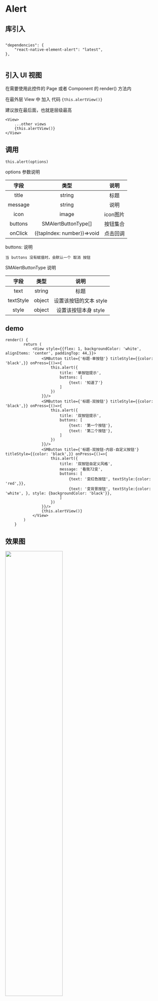 # Alert

## 库引入

```

"dependencies": {
    "react-native-element-alert": "latest",
},
  
```



## 引入 UI 视图

在需要使用此控件的 Page 或者 Component 的 render() 方法内

在最外层 View 中 加入 代码 `{this.alertView()}`

建议放在最后面，也就是层级最高




```
<View>
	...other views
	{this.alertView()}
</View>
```

## 调用

```
this.alert(options)
```

options 参数说明

|字段|类型|说明|
|:--:|:--:|:--:|
|title|string|标题|
|message|string|说明|
|icon|image|icon图片|
|buttons|SMAlertButtonType[]|按钮集合|
|onClick|({tapIndex: number})=>void|点击回调|

buttons: 说明

```
当 buttons 没有赋值时，会默认一个 取消 按钮
```

SMAlertButtonType 说明

|字段|类型|说明|
|:--:|:--:|:--:|
|text|string|标题|
|textStyle|object|设置该按钮的文本 style|
|style|object|设置该按钮本身 style|

## demo


```
render() {
        return (
            <View style={{flex: 1, backgroundColor: 'white', alignItems: 'center', paddingTop: 44,}}>
                <SMButton title={'标题-单按钮'} titleStyle={{color: 'black',}} onPress={()=>{
                    this.alert({
                        title: '单按钮提示',
                        buttons: [
                            {text: '知道了'}
                        ]
                    })
                }}/>
                <SMButton title={'标题-双按钮'} titleStyle={{color: 'black',}} onPress={()=>{
                    this.alert({
                        title: '双按钮提示',
                        buttons: [
                            {text: '第一个按钮'},
                            {text: '第二个按钮'},
                        ]
                    })
                }}/>
                <SMButton title={'标题-双按钮-内容-自定义按钮'} titleStyle={{color: 'black',}} onPress={()=>{
                    this.alert({
                        title: '双按钮自定义风格',
                        message: '看我72变',
                        buttons: [
                            {text: '变红色按钮', textStyle:{color: 'red',}},
                            {text: '变背景按钮', textStyle:{color: 'white', }, style: {backgroundColor: 'black'}},
                        ]
                    })
                }}/>
                {this.alertView()}
            </View>
        )
    }
```

## 效果图

<image width='60%' src='./ReadeMeSource/IMG_0478.PNG'/>
<image width='60%' src='./ReadeMeSource/IMG_0479.PNG'/>
<image width='60%' src='./ReadeMeSource/IMG_0480.PNG'/>